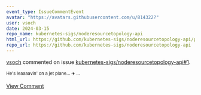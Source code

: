 ```yaml
---
event_type: IssueCommentEvent
avatar: "https://avatars.githubusercontent.com/u/814322?"
user: vsoch
date: 2024-03-15
repo_name: kubernetes-sigs/noderesourcetopology-api
html_url: https://github.com/kubernetes-sigs/noderesourcetopology-api/pull/1
repo_url: https://github.com/kubernetes-sigs/noderesourcetopology-api
---
```


<a href='https://github.com/vsoch' target='_blank'>vsoch</a> commented on issue <a href='https://github.com/kubernetes-sigs/noderesourcetopology-api/pull/1' target='_blank'>kubernetes-sigs/noderesourcetopology-api#1</a>.

<small>He's leaaaavin' on a jet plane... :airplane: ...</small>

<a href='https://github.com/kubernetes-sigs/noderesourcetopology-api/pull/1' target='_blank'>View Comment</a>